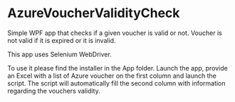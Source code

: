 # AzureVoucherValidityCheck

Simple WPF app that checks if a given voucher is valid or not. Voucher is not valid if it is expired or it is invalid. 

This app uses Selenium WebDriver.

To use it please find the installer in the App folder. Launch the app, provide an Excel with a list of Azure voucher on the first column and launch the script. The script will automatically fill the second column with information regarding the vouchers validity.
